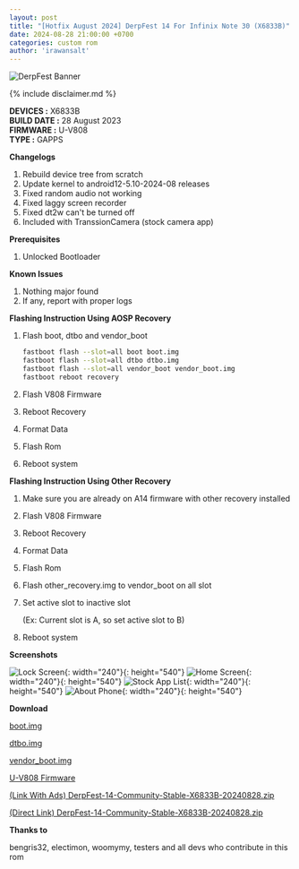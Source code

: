 ```yaml
---
layout: post
title: "[Hotfix August 2024] DerpFest 14 For Infinix Note 30 (X6833B)"
date: 2024-08-28 21:00:00 +0700
categories: custom rom
author: 'irawansalt'
---
```

![DerpFest Banner](https://camo.githubusercontent.com/09c404ef904f3810f2d8a1cbd9e1413b38644825c1746d4057afbf143c79cc61/68747470733a2f2f7261772e6769746875622e636f6d2f44657270466573742d414f53502f6d616e69666573742f31332f646572702e706e67)

{% include disclaimer.md %}

**DEVICES :** X6833B<br>
**BUILD DATE :** 28 August 2023<br>
**FIRMWARE :** U-V808<br>
**TYPE :** GAPPS

**Changelogs**
<ol>
    <li>Rebuild device tree from scratch</li>
    <li>Update kernel to android12-5.10-2024-08 releases</li>
    <li>Fixed random audio not working</li>
    <li>Fixed laggy screen recorder</li>
    <li>Fixed dt2w can't be turned off</li>
    <li>Included with TranssionCamera (stock camera app)</li>
</ol>

**Prerequisites**
<ol>
    <li>Unlocked Bootloader</li>
</ol>

**Known Issues**
<ol>
    <li>Nothing major found</li>
    <li>If any, report with proper logs</li>
</ol>

**Flashing Instruction Using AOSP Recovery**
1. Flash boot, dtbo and vendor_boot

    ```sh
    fastboot flash --slot=all boot boot.img
    fastboot flash --slot=all dtbo dtbo.img
    fastboot flash --slot=all vendor_boot vendor_boot.img
    fastboot reboot recovery
    ```

2. Flash V808 Firmware
3. Reboot Recovery
4. Format Data
5. Flash Rom
6. Reboot system

**Flashing Instruction Using Other Recovery**
1. Make sure you are already on A14 firmware with other recovery installed
2. Flash V808 Firmware
3. Reboot Recovery
4. Format Data
5. Flash Rom
6. Flash other_recovery.img to vendor_boot on all slot
7. Set active slot to inactive slot

    (Ex: Current slot is A, so set active slot to B)

8. Reboot system

**Screenshots**

![Lock Screen](/assets/images/screenshots/2024/August/28/derpfest_x6833b_1.png){: width="240"}{: height="540"}
![Home Screen](/assets/images/screenshots/2024/August/28/derpfest_x6833b_2.png){: width="240"}{: height="540"}
![Stock App List](/assets/images/screenshots/2024/August/28/derpfest_x6833b_3.png){: width="240"}{: height="540"}
![About Phone](/assets/images/screenshots/2024/August/28/derpfest_x6833b_4.png){: width="240"}{: height="540"}

**Download**

[boot.img](https://github.com/Irawans-Android-Lab/random-stuff/releases/download/DerpFest-14-Community-Stable-X6833B-20240828/boot.img)

[dtbo.img](https://github.com/Irawans-Android-Lab/random-stuff/releases/download/DerpFest-14-Community-Stable-X6833B-20240828/dtbo.img)

[vendor_boot.img](https://github.com/Irawans-Android-Lab/random-stuff/releases/download/DerpFest-14-Community-Stable-X6833B-20240828/vendor_boot.img)

[U-V808 Firmware](https://github.com/Transsion-MT6789-Resources/firmware_files/releases/download/x6883b/x6833b_firmware_files_u_v808_new.zip)

[(Link With Ads) DerpFest-14-Community-Stable-X6833B-20240828.zip](https://sfl.gl/hKOe)

[(Direct Link) DerpFest-14-Community-Stable-X6833B-20240828.zip](https://sourceforge.net/projects/irawansprojekt/files/x6833b/Android-14/DerpFest/DerpFest-14-Community-Stable-X6833B-20240828.zip/download)

**Thanks to**

bengris32, electimon, woomymy, testers and all devs who contribute in this rom

